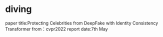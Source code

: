 # diving
paper title:Protecting Celebrities from DeepFake with Identity Consistency Transformer
from：cvpr2022
report date:7th May
